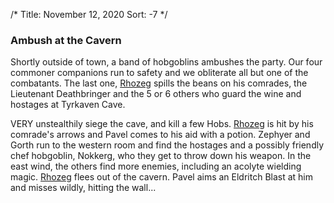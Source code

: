 /*
Title: November 12, 2020
Sort: -7
*/

### Ambush at the Cavern

Shortly outside of town, a band of hobgoblins ambushes the party. Our four commoner companions run to safety and we obliterate all but one of the combatants. The last one, [Rhozeg](%base_url%/people/rhozeg) spills the beans on his comrades, the Lieutenant Deathbringer and the 5 or 6 others who guard the wine and hostages at Tyrkaven Cave.

VERY unstealthily siege the cave, and kill a few Hobs. [Rhozeg](%base_url%/people/rhozeg) is hit by his comrade's arrows and Pavel comes to his aid with a potion. Zephyer and Gorth run to the western room and find the hostages and a possibly friendly chef hobgoblin, Nokkerg, who they get to throw down his weapon. In the east wind, the others find more enemies, including an acolyte wielding magic. [Rhozeg](%base_url%/people/rhozeg) flees out of the cavern. Pavel aims an Eldritch Blast at him and misses wildly, hitting the wall...